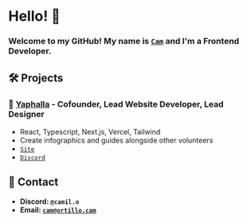 # Hello! 👋
### Welcome to my GitHub! My name is [`Cam`](https://ortillo.cam) and I'm a Frontend Developer.
## 🛠️ Projects
### **🐺 [Yaphalla](https://github.com/C3POrtillo/yaphalla)** - Cofounder, Lead Website Developer, Lead Designer
* React, Typescript, Next.js, Vercel, Tailwind
* Create infographics and guides alongside other volunteers
* [`Site`](https://yaphalla.com)
* [`Discord`](https://discord.gg/yaphalla)
## 📧 Contact
* **Discord: `@camil.o`** 
* **Email: [`cam@ortillo.cam`](mailto:cam@ortillo.cam)**

